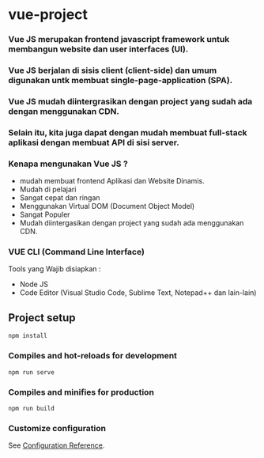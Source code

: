 # vue-project
### Vue JS merupakan frontend javascript framework untuk membangun website dan user interfaces (UI).
### Vue JS berjalan di sisis client (client-side) dan umum digunakan untk membuat single-page-application (SPA).
### Vue JS mudah diintergrasikan dengan project yang sudah ada dengan menggunakan CDN.
### Selain itu, kita juga dapat dengan mudah membuat full-stack aplikasi dengan membuat API di sisi server.

### Kenapa mengunakan Vue JS ?
- mudah membuat frontend Aplikasi dan Website Dinamis.
- Mudah di pelajari
- Sangat cepat dan ringan
- Menggunakan Virtual DOM (Document Object Model)
- Sangat Populer
- Mudah diintergasikan dengan project yang sudah ada menggunakan CDN.

### VUE CLI (Command Line Interface)

Tools yang Wajib disiapkan :
- Node JS
- Code Editor (Visual Studio Code, Sublime Text, Notepad++ dan lain-lain)

## Project setup
```
npm install
```

### Compiles and hot-reloads for development
```
npm run serve
```

### Compiles and minifies for production
```
npm run build
```

### Customize configuration
See [Configuration Reference](https://cli.vuejs.org/config/).
